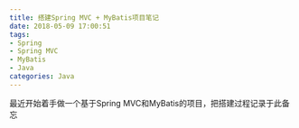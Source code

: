 ```yaml
---
title: 搭建Spring MVC + MyBatis项目笔记
date: 2018-05-09 17:00:51
tags:
- Spring
- Spring MVC
- MyBatis
- Java
categories: Java
---
```


最近开始着手做一个基于Spring MVC和MyBatis的项目，把搭建过程记录于此备忘

<!--more-->


